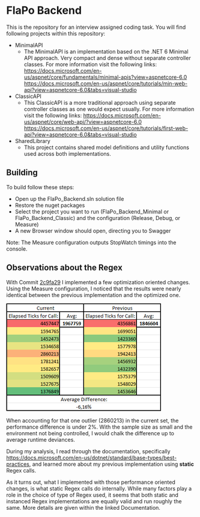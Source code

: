 # FlaPo Backend
This is the repository for an interview assigned coding task.
You will find following projects within this repository: 
- MinimalAPI
	- The MinimalAPI is an implementation based on the .NET 6 Minimal API approach. Very compact and dense without separate controller classes. For more information visit the following links:
	https://docs.microsoft.com/en-us/aspnet/core/fundamentals/minimal-apis?view=aspnetcore-6.0
	https://docs.microsoft.com/en-us/aspnet/core/tutorials/min-web-api?view=aspnetcore-6.0&tabs=visual-studio
- ClassicAPI
	- This ClassicAPI is a more traditional approach using separate controller classes as one would expect usually. For more information visit the following links:
	https://docs.microsoft.com/en-us/aspnet/core/web-api/?view=aspnetcore-6.0
	https://docs.microsoft.com/en-us/aspnet/core/tutorials/first-web-api?view=aspnetcore-6.0&tabs=visual-studio
- SharedLibrary
    - This project contains shared model definitions and utility functions used across both implementations.

## Building
To build follow these steps: 
- Open up the FlaPo_Backend.sln solution file
- Restore the nuget packages
- Select the project you want to run (FlaPo_Backend_Minimal or FlaPo_Backend_Classic) and the configuration (Release, Debug, or Measure)
- A new Browser window should open, directing you to Swagger

Note: The Measure configuration outputs StopWatch timings into the console.

## Observations about the Regex
With Commit [2c9fa29](https://github.com/Dakraid/FlaPo_Backend/commit/2c9fa29694e4d200d36b2e3d7f5fe898a640fdae) I implemented a few optimization oriented changes.
Using the Measure configuration, I noticed that the results were nearly identical between the previous implementation and the optimized one.

![Crude Measurement](https://github.com/Dakraid/FlaPo_Backend/blob/main/Assets/CrudeMeasurement.png)

When accounting for that one outlier (2860213) in the current set, the performance difference is under 2%. With the sample size as small and the environment not being controlled, I would chalk the difference up to average runtime deviances.

During my analysis, I read through the documentation, specifically https://docs.microsoft.com/en-us/dotnet/standard/base-types/best-practices, and learned more about my previous implementation using **static** Regex calls.

As it turns out, what I implemented with those performance oriented changes, is what static Regex calls do internally. While many factors play a role in the choice of type of Regex used, it seems that both static and instanced Regex implementations are equally valid and run roughly the same. More details are given within the linked Documentation.
